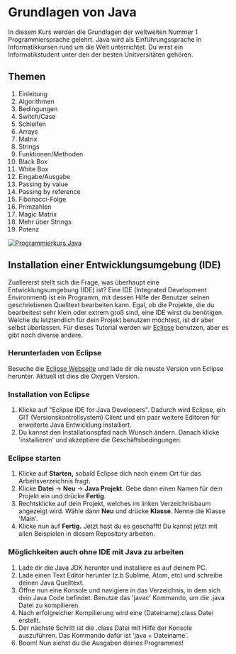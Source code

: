 # Grundlagen von Java
In diesem Kurs werden die Grundlagen der weltweiten Nummer 1 Programmiersprache gelehrt. Java wird als Einführungssprache in Informatikkursen rund um die Welt unterrichtet. Du wirst ein Informatikstudent unter den der besten Unitversitäten gehören.

## Themen
1. Einleitung
2. Algorithmen
3. Bedingungen
4. Switch/Case
5. Schleifen
6. Arrays
7. Matrix
8. Strings
10. Funktionen/Methoden
11. Black Box
12. White Box
13. Eingabe/Ausgabe
14. Passing by value
15. Passing by reference
16. Fibonacci-Folge
17. Primzahlen
18. Magic Matrix
19. Mehr über Strings
20. Potenz

[![Programmierkurs Java](https://img.youtube.com/vi/Ztr7_sNmSQI/0.jpg)](https://www.youtube.com/watch?v=Ztr7_sNmSQI&list=PLQ1ShaTNqthL1w5LSw5l7CbjCu5xiKQsA)

## Installation einer Entwicklungsumgebung (IDE)
Zuallererst stellt sich die Frage, was überhaupt eine Entwicklungsumgebung (IDE) ist? Eine IDE (Integrated Development Environment) ist ein Programm, mit dessen Hilfe der Benutzer seinen geschriebenen Quelltext bearbeiten kann. Egal, ob die Projekte, die du bearbeitest sehr klein oder extrem groß sind, eine IDE wirst du benötigen. Welche du letztendlich für dein Projekt benutzen möchtest, ist dir aber selbst überlassen. Für dieses Tutorial werden wir [Eclipse](https://www.eclipse.org) benutzen, aber es gibt noch diverse andere.

### Herunterladen von Eclipse
Besuche die [Eclipse Webseite](https://www.eclipse.org/downloads/) und lade dir die neuste Version von Eclipse herunter. Aktuell ist dies die Oxygen Version.

### Installation von Eclipse
1. Klicke auf "Eclipse IDE for Java Developers". Dadurch wird Eclipse, ein GIT (Versionskontrollsystem) Client und ein paar weitere Editoren für erweiterte Java Entwicklung installiert. 
2. Du kannst den Installationspfad nach Wunsch ändern. Danach klicke 'installieren' und akzeptiere die Geschäftsbedingungen.

### Eclipse starten
1. Klicke auf **Starten,** sobald Eclipse dich nach einem Ort für das Arbeitsverzeichnis fragt.
2. Klicke **Datei** -> **Neu** -> **Java Projekt**. Gebe dann einen Namen für dein Projekt ein und drücke **Fertig**.
3. Rechtsklicke auf dein Projekt, welches im linken Verzeichnisbaum angezeigt wird. Wähle dann **Neu** und drücke **Klasse**.
Nenne die Klasse 'Main'.
4. Klicke nun auf **Fertig.** Jetzt hast du es geschafft! Du kannst jetzt mit allen Beispielen in diesem Repository arbeiten.


### Möglichkeiten auch ohne IDE mit Java zu arbeiten
1. Lade dir die Java JDK herunter und installiere es auf deinem PC. 
2. Lade einen Text Editor herunter (z.b Sublime, Atom, etc) und schreibe deinen Java Quelltext.
3. Öffne nun eine Konsole und navigiere in das Verzeichnis, in dem sich dein Java Code befindet. Benutze das 'javac' Kommando, um die .java Datei zu kompilieren. 
4. Nach erfolgreicher Kompilierung wird eine (Dateiname).class Datei erstellt.
5. Der nächste Schritt ist die .class Datei mit Hilfe der Konsole auszuführen. Das Kommando dafür ist 'java + Dateiname'. 
6. Boom! Nun siehst du die Ausgaben deines Programmes!
